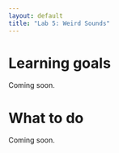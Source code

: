 ```yaml
---
layout: default
title: "Lab 5: Weird Sounds"
---
```


# Learning goals

Coming soon.

# What to do

Coming soon.
